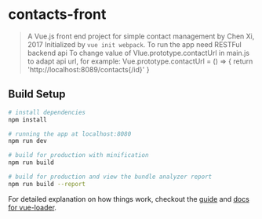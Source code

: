 # contacts-front

> A Vue.js front end project for simple contact management by Chen Xi, 2017
> Initialized by `vue init webpack`.
> To run the app need RESTFul backend api
> To change value of Vlue.prototype.contactUrl in main.js to adapt api url,
> for example:
>      Vue.prototype.contactUrl = () => { return 'http://localhost:8089/contacts{/id}' }

## Build Setup

``` bash
# install dependencies
npm install

# running the app at localhost:8080
npm run dev

# build for production with minification
npm run build

# build for production and view the bundle analyzer report
npm run build --report
```

For detailed explanation on how things work, checkout the [guide](http://vuejs-templates.github.io/webpack/) and [docs for vue-loader](http://vuejs.github.io/vue-loader).
